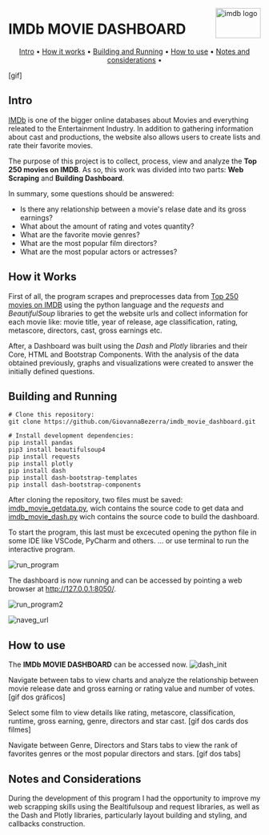 <img src="https://user-images.githubusercontent.com/44107852/225351489-5af6215f-5b7a-485e-9ee9-8296ce33daec.png" align="right"
     alt="imdb logo" width="90" height="60">     
# IMDb MOVIE DASHBOARD

<p align="center">
  <a href="#intro">Intro</a> •
  <a href="#how-it-works">How it works</a> •
  <a href="#building-and-running">Building and Running</a> •
  <a href="#how-to-use">How to use</a> •
  <a href="#notes-and-considerations">Notes and considerations</a> •
</p>

[gif]

## Intro 

[IMDb](https://www.imdb.com/) is one of the bigger online databases about Movies and everything releated 
to the Entertainment Industry. In addition to gathering information about cast and productions, the website
also allows users to create lists and rate their favorite movies.

The purpose of this project is to collect, process, view and analyze the **Top 250 movies on IMDB**. As so, this work was divided into two parts: **Web Scraping** and **Building Dashboard**.

In summary, some questions should be answered:  
* Is there any relationship between a movie's relase date and its gross earnings?
* What about the amount of rating and votes quantity?
* What are the favorite movie genres?
* What are the most popular film directors?
* What are the most popular actors or actresses?


## How it Works  

First of all, the program scrapes and preprocesses data from [Top 250 movies on IMDB](https://www.imdb.com/search/title/?groups=top_250&sort=user_rating) using the python language and the *requests* and *BeautifulSoup* libraries to get the website urls and collect information for each movie like: movie title, year of release, age classification, rating, metascore, directors, cast, gross earnings etc.

After, a Dashboard was built using the *Dash* and *Plotly* libraries and their Core, HTML and Bootstrap Components. With the analysis of the data obtained previously, graphs and visualizations were created to answer the initially defined questions.
 

## Building and Running

```
# Clone this repository:
git clone https://github.com/GiovannaBezerra/imdb_movie_dashboard.git

# Install development dependencies:
pip install pandas
pip3 install beautifulsoup4
pip install requests
pip install plotly
pip install dash
pip install dash-bootstrap-templates
pip install dash-bootstrap-components
```

After cloning the repository, two files must be saved: [imdb_movie_getdata.py](https://github.com/GiovannaBezerra/imdb_movie_dashboard/blob/main/imdb_movie_getdata.py), wich contains the source code to get data and [imdb_movie_dash.py](https://github.com/GiovannaBezerra/imdb_movie_dashboard/blob/main/imdb_movie_dash.py) wich contains the source code to build the dashboard.

To start the program, this last must be excecuted opening the python file in some IDE like VSCode, PyCharm and others.
... or use terminal to run the interactive program.   

![run_program](https://user-images.githubusercontent.com/44107852/225352197-f86f27e1-cfa4-41d1-bf01-c38d34a0fe8e.jpg)

The dashboard is now running and can be accessed by pointing a web browser at http://127.0.0.1:8050/.   

![run_program2](https://user-images.githubusercontent.com/44107852/225352283-32408af2-1ecf-499a-8000-172fd8bb97f5.jpg)   

![naveg_url](https://user-images.githubusercontent.com/44107852/225352368-020e63c9-c899-43ce-b9d9-b57153be6a0b.jpg)


## How to use

The **IMDb MOVIE DASHBOARD** can be accessed now.
![dash_init](https://user-images.githubusercontent.com/44107852/225352479-652a7e6f-91e5-4942-b4af-fd57c1629aca.jpg)

Navigate between tabs to view charts and analyze the relationship between movie release date and gross earning or rating value and number of votes.
[gif dos gráficos]

Select some film to view details like rating, metascore, classification, runtime, gross earning, genre, directors and star cast.
[gif dos cards dos filmes]

Navigate between Genre, Directors and Stars tabs to view the rank of favorites genres or the most popular directors and stars.
[gif dos tabs]


## Notes and Considerations

During the development of this program I had the opportunity to improve my web scrapping skills using the Bealtifulsoup and request libraries, as well as the Dash and Plotly libraries, particularly layout building and styling, and callbacks construction.
